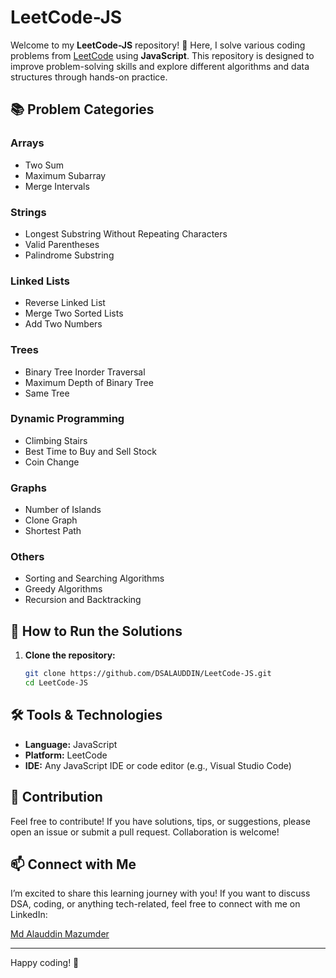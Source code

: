 # LeetCode-JS

Welcome to my **LeetCode-JS** repository! 🚀 Here, I solve various coding problems from [LeetCode](https://leetcode.com/) using **JavaScript**. This repository is designed to improve problem-solving skills and explore different algorithms and data structures through hands-on practice.

## 📚 Problem Categories

### Arrays
- Two Sum
- Maximum Subarray
- Merge Intervals

### Strings
- Longest Substring Without Repeating Characters
- Valid Parentheses
- Palindrome Substring

### Linked Lists
- Reverse Linked List
- Merge Two Sorted Lists
- Add Two Numbers

### Trees
- Binary Tree Inorder Traversal
- Maximum Depth of Binary Tree
- Same Tree

### Dynamic Programming
- Climbing Stairs
- Best Time to Buy and Sell Stock
- Coin Change

### Graphs
- Number of Islands
- Clone Graph
- Shortest Path

### Others
- Sorting and Searching Algorithms
- Greedy Algorithms
- Recursion and Backtracking

## 🚀 How to Run the Solutions

1. **Clone the repository:**
   ```bash
   git clone https://github.com/DSALAUDDIN/LeetCode-JS.git
   cd LeetCode-JS

## 🛠️ Tools & Technologies

- **Language:** JavaScript
- **Platform:** LeetCode
- **IDE:** Any JavaScript IDE or code editor (e.g., Visual Studio Code)

## 🤝 Contribution

Feel free to contribute! If you have solutions, tips, or suggestions, please open an issue or submit a pull request. Collaboration is welcome!

## 📫 Connect with Me

I’m excited to share this learning journey with you! If you want to discuss DSA, coding, or anything tech-related, feel free to connect with me on LinkedIn:

[Md Alauddin Mazumder](https://www.linkedin.com/in/md-alauddin-mazumder-287508b6/)

---

Happy coding! 🚀